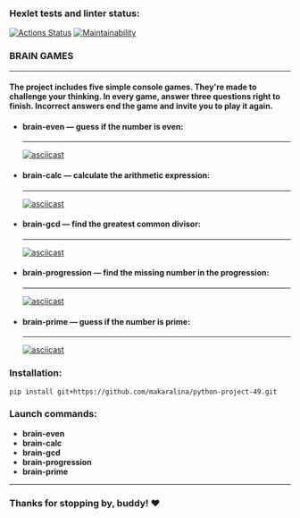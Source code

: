 ### **Hexlet tests and linter status:**
[![Actions Status](https://github.com/makaralina/python-project-49/actions/workflows/hexlet-check.yml/badge.svg)](https://github.com/makaralina/python-project-49/actions)
[![Maintainability](https://api.codeclimate.com/v1/badges/c0dbb28c4349a64a41dc/maintainability)](https://codeclimate.com/github/makaralina/python-project-49/maintainability)

### **BRAIN GAMES**
---
#### The project includes five simple console games. They're made to challenge your thinking. In every game, answer three questions right to finish. Incorrect answers end the game and invite you to play it again.

*  #### **brain-even** — guess if the number is even:
    ---
    [![asciicast](https://asciinema.org/a/x9U2XoXC44ewQFC7IHKLB7rgI.svg)](https://asciinema.org/a/x9U2XoXC44ewQFC7IHKLB7rgI)

*  #### **brain-calc** — calculate the arithmetic expression:
    ---
    [![asciicast](https://asciinema.org/a/7LRzsSSvEvRLzlGX3MRKAbIk3.svg)](https://asciinema.org/a/7LRzsSSvEvRLzlGX3MRKAbIk3)

*  #### **brain-gcd** — find the greatest common divisor:
    ---
    [![asciicast](https://asciinema.org/a/iOGS8cnNkeSPh4owf1IZNg3p5.svg)](https://asciinema.org/a/iOGS8cnNkeSPh4owf1IZNg3p5)

*  #### **brain-progression** — find the missing number in the progression:
    ---
    [![asciicast](https://asciinema.org/a/TlJJl60X9C1Ish7cyvqx3LUyd.svg)](https://asciinema.org/a/TlJJl60X9C1Ish7cyvqx3LUyd)

*  #### **brain-prime** — guess if the number is prime:
    ---
    [![asciicast](https://asciinema.org/a/LDchOPAmFqmN38BJRSE5ZZ4MV.svg)](https://asciinema.org/a/LDchOPAmFqmN38BJRSE5ZZ4MV)

### **Installation:**
`pip install git+https://github.com/makaralina/python-project-49.git`

### **Launch commands:**
- **brain-even**
- **brain-calc** 
- **brain-gcd**
- **brain-progression**
- **brain-prime**
---
### Thanks for stopping by, buddy! ♥